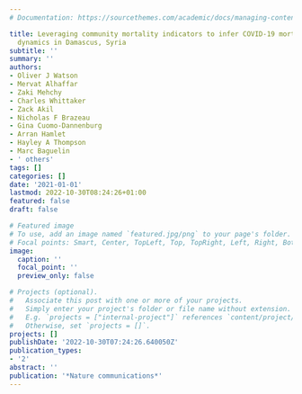 ```yaml
---
# Documentation: https://sourcethemes.com/academic/docs/managing-content/

title: Leveraging community mortality indicators to infer COVID-19 mortality and transmission
  dynamics in Damascus, Syria
subtitle: ''
summary: ''
authors:
- Oliver J Watson
- Mervat Alhaffar
- Zaki Mehchy
- Charles Whittaker
- Zack Akil
- Nicholas F Brazeau
- Gina Cuomo-Dannenburg
- Arran Hamlet
- Hayley A Thompson
- Marc Baguelin
- ' others'
tags: []
categories: []
date: '2021-01-01'
lastmod: 2022-10-30T08:24:26+01:00
featured: false
draft: false

# Featured image
# To use, add an image named `featured.jpg/png` to your page's folder.
# Focal points: Smart, Center, TopLeft, Top, TopRight, Left, Right, BottomLeft, Bottom, BottomRight.
image:
  caption: ''
  focal_point: ''
  preview_only: false

# Projects (optional).
#   Associate this post with one or more of your projects.
#   Simply enter your project's folder or file name without extension.
#   E.g. `projects = ["internal-project"]` references `content/project/deep-learning/index.md`.
#   Otherwise, set `projects = []`.
projects: []
publishDate: '2022-10-30T07:24:26.640050Z'
publication_types:
- '2'
abstract: ''
publication: '*Nature communications*'
---
```

